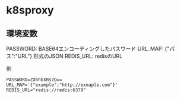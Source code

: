 # k8sproxy

## 環境変数

PASSWORD: BASE64エンコーディングしたパスワード
URL_MAP: {"パス":"URL"} 形式のJSON
REDIS_URL: redisのURL

例

```
PASSWORD=ZXhhbXBsZQ==
URL_MAP='{"example":"http://exmaple.com"}'
REDIS_URL="redis://redis:6379"
```
